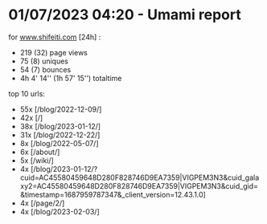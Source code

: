 # 01/07/2023 04:20 - Umami report
for www.shifeiti.com [24h] :

 - 219 (32) page views
 - 75 (8) uniques
 - 54 (7) bounces
 - 4h 4' 14'' (1h 57' 15'') totaltime


top 10 urls:
 - 55x [/blog/2022-12-09/]
 - 42x [/]
 - 38x [/blog/2023-01-12/]
 - 31x [/blog/2022-12-22/]
 - 8x [/blog/2022-05-07/]
 - 6x [/about/]
 - 5x [/wiki/]
 - 4x [/blog/2023-01-12/?cuid=AC45580459648D280F828746D9EA7359|VIGPEM3N3&cuid_galaxy2=AC45580459648D280F828746D9EA7359|VIGPEM3N3&cuid_gid=&timestamp=1687959787347&_client_version=12.43.1.0]
 - 4x [/page/2/]
 - 4x [/blog/2023-02-03/]


